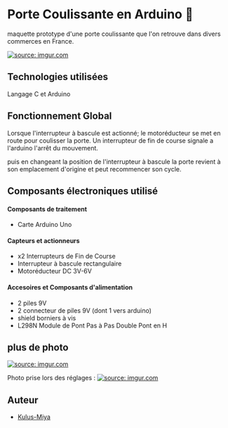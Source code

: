 # Porte Coulissante en Arduino 🚪
maquette prototype d'une porte coulissante que l'on retrouve dans divers commerces en France.

<a href="https://imgur.com/OWiLYUQ"><img src="https://i.imgur.com/OWiLYUQ.jpg" title="source: imgur.com" /></a>
## Technologies utilisées
Langage C et Arduino

## Fonctionnement Global
Lorsque l'interrupteur à bascule est actionné;
le motoréducteur se met en route pour coulisser la porte.
Un interrupteur de fin de course signale a l'arduino l'arrêt du mouvement. 

puis en changeant la position de l'interrupteur à bascule
la porte revient à son emplacement d'origine et peut recommencer son cycle.

## Composants électroniques utilisé 

#### Composants de traitement
- Carte Arduino Uno 

#### Capteurs et actionneurs
- x2 Interrupteurs de Fin de Course
- Interrupteur à bascule rectangulaire
- Motoréducteur DC 3V-6V

#### Accesoires et Composants d'alimentation
- 2 piles 9V
- 2 connecteur de piles 9V (dont 1 vers arduino)
- shield borniers à vis
- L298N Module de Pont Pas à Pas Double Pont en H
## plus de photo

<a href="https://imgur.com/w95SkMe"><img src="https://i.imgur.com/w95SkMe.jpg" title="source: imgur.com" /></a>

Photo prise lors des réglages : 
<a href="https://imgur.com/xNndpl6"><img src="https://i.imgur.com/xNndpl6.jpg" title="source: imgur.com" /></a>
## Auteur

- [Kulus-Miya](https://github.com/Kulus-Miya)

